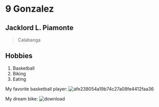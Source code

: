 # 9 Gonzalez
## Jacklord L. Piamonte

> Calabanga

## Hobbies
1. Basketball
2. Biking
3. Eating

My favorite basketball player:
![afe238054a19b74c27a08fe4412faa36](https://github.com/user-attachments/assets/a3d332de-4b1b-498e-aae1-25dc3d3f9556)

My dream bike:
![download](https://github.com/user-attachments/assets/a9f8319e-55ba-4f32-85c6-ef8e3c60d201)
